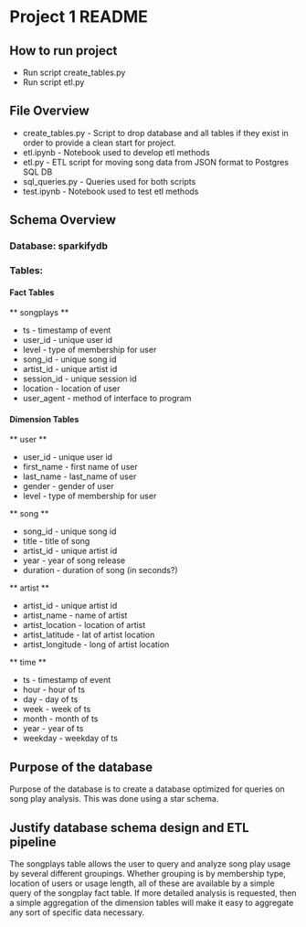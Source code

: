 # Project 1 README

## How to run project
- Run script create_tables.py
- Run script etl.py

## File Overview
- create_tables.py - Script to drop database and all tables if they exist in order to provide a clean start for project.
- etl.ipynb - Notebook used to develop etl methods
- etl.py - ETL script for moving song data from JSON format to Postgres SQL DB
- sql_queries.py - Queries used for both scripts
- test.ipynb - Notebook used to test etl methods


## Schema Overview

### Database: sparkifydb

### Tables:

#### Fact Tables
** songplays **
- ts - timestamp of event
- user_id - unique user id
- level - type of membership for user
- song_id - unique song id
- artist_id - unique artist id
- session_id - unique session id
- location - location of user
- user_agent - method of interface to program

#### Dimension Tables
** user **
- user_id - unique user id
- first_name - first name of user
- last_name - last_name of user
- gender - gender of user
- level - type of membership for user

** song **
- song_id - unique song id
- title - title of song
- artist_id - unique artist id
- year - year of song release
- duration - duration of song (in seconds?)

** artist **
- artist_id - unique artist id
- artist_name - name of artist
- artist_location - location of artist
- artist_latitude - lat of artist location
- artist_longitude - long of artist location

** time **
- ts - timestamp of event
- hour - hour of ts
- day - day of ts
- week -  week of ts
- month - month of ts
- year -  year of ts
- weekday - weekday of ts

## Purpose of the database
Purpose of the database is to create a database optimized for queries on song play analysis.  This was done using a star schema.

## Justify database schema design and ETL pipeline
The songplays table allows the user to query and analyze song play usage by several different groupings.  Whether grouping is by membership type, location of users or usage length, 
all of these are available by a simple query of the songplay fact table.  If more detailed analysis is requested, then a simple aggregation of the dimension tables will make it easy to 
aggregate any sort of specific data necessary.
